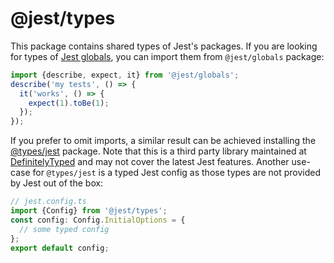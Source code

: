 # @jest/types
This package contains shared types of Jest's packages.
If you are looking for types of [Jest globals](https://jestjs.io/docs/api), you can import them from `@jest/globals` package:
```ts
import {describe, expect, it} from '@jest/globals';
describe('my tests', () => {
  it('works', () => {
    expect(1).toBe(1);
  });
});
```
If you prefer to omit imports, a similar result can be achieved installing the [@types/jest](https://npmjs.com/package/@types/jest) package. Note that this is a third party library maintained at [DefinitelyTyped](https://github.com/DefinitelyTyped/DefinitelyTyped/tree/master/types/jest) and may not cover the latest Jest features.
Another use-case for `@types/jest` is a typed Jest config as those types are not provided by Jest out of the box:
```ts
// jest.config.ts
import {Config} from '@jest/types';
const config: Config.InitialOptions = {
  // some typed config
};
export default config;
```
